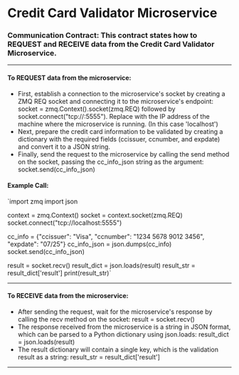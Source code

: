 # Credit Card Validator Microservice

### Communication Contract: This contract states how to REQUEST and RECEIVE data from the Credit Card Validator Microservice.
---
#### To **REQUEST** data from the microservice:

- First, establish a connection to the microservice's socket by creating a ZMQ REQ socket and connecting it to the microservice's endpoint: socket = zmq.Context().socket(zmq.REQ) followed by socket.connect("tcp://<microservice-ip>:5555"). Replace <microservice-ip> with the IP address of the machine where the microservice is running. (In this case 'localhost')
- Next, prepare the credit card information to be validated by creating a dictionary with the required fields (ccissuer, ccnumber, and expdate) and convert it to a JSON string.
- Finally, send the request to the microservice by calling the send method on the socket, passing the cc_info_json string as the argument: socket.send(cc_info_json)
 
 #### Example Call:
`import zmq
import json

context = zmq.Context()
socket = context.socket(zmq.REQ)
socket.connect("tcp://localhost:5555")

cc_info = {"ccissuer": "Visa", "ccnumber": "1234 5678 9012 3456", "expdate": "07/25"}
cc_info_json = json.dumps(cc_info)
socket.send(cc_info_json)

result = socket.recv()
result_dict = json.loads(result)
result_str = result_dict['result']
print(result_str)`

---  
 #### To **RECEIVE** data from the microservice:

- After sending the request, wait for the microservice's response by calling the recv method on the socket: result = socket.recv()
- The response received from the microservice is a string in JSON format, which can be parsed to a Python dictionary using json.loads: result_dict = json.loads(result)
- The result dictionary will contain a single key, which is the validation result as a string: result_str = result_dict['result']
---
 
